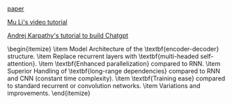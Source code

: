 [paper](https://arxiv.org/abs/1706.03762)

[Mu Li's video tutorial](https://youtu.be/nzqlFIcCSWQ?feature=shared)

[Andrej Karpathy's tutorial to build Chatgpt](https://youtu.be/kCc8FmEb1nY?feature=shared)


\begin{itemize}
\item Model Architecture of the \textbf{encoder-decoder} structure. 
\item Replace recurrent layers with \textbf{multi-headed self-attention}.
\item \textbf{Enhanced parallelization} compared to RNN.
\item Superior Handling of \textbf{long-range dependencies} compared to RNN and CNN (constant time complexity).
\item \textbf{Training ease} compared to standard recurrent or convolution networks.
\item Variations and improvements.
\end{itemize}
